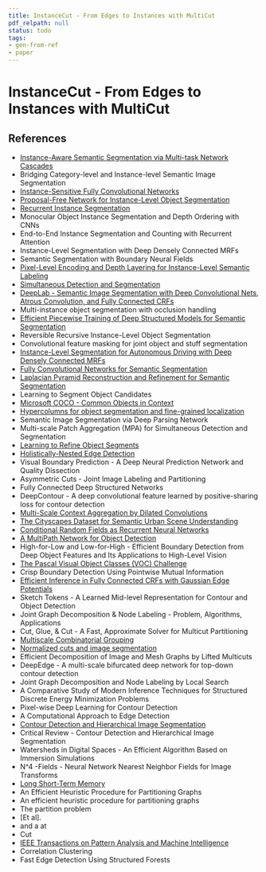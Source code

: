 ```yaml
---
title: InstanceCut - From Edges to Instances with MultiCut
pdf_relpath: null
status: todo
tags:
- gen-from-ref
- paper
---
```


# InstanceCut - From Edges to Instances with MultiCut

## References

- [Instance-Aware Semantic Segmentation via Multi-task Network Cascades](./instance-aware-semantic-segmentation-via-multi-task-network-cascades.md)
- Bridging Category-level and Instance-level Semantic Image Segmentation
- [Instance-Sensitive Fully Convolutional Networks](./instance-sensitive-fully-convolutional-networks.md)
- [Proposal-Free Network for Instance-Level Object Segmentation](./proposal-free-network-for-instance-level-object-segmentation.md)
- [Recurrent Instance Segmentation](./recurrent-instance-segmentation.md)
- Monocular Object Instance Segmentation and Depth Ordering with CNNs
- End-to-End Instance Segmentation and Counting with Recurrent Attention
- Instance-Level Segmentation with Deep Densely Connected MRFs
- Semantic Segmentation with Boundary Neural Fields
- [Pixel-Level Encoding and Depth Layering for Instance-Level Semantic Labeling](./pixel-level-encoding-and-depth-layering-for-instance-level-semantic-labeling.md)
- [Simultaneous Detection and Segmentation](./simultaneous-detection-and-segmentation.md)
- [DeepLab - Semantic Image Segmentation with Deep Convolutional Nets, Atrous Convolution, and Fully Connected CRFs](./deeplab-semantic-image-segmentation-with-deep-convolutional-nets-atrous-convolution-and-fully-connected-crfs.md)
- Multi-instance object segmentation with occlusion handling
- [Efficient Piecewise Training of Deep Structured Models for Semantic Segmentation](./efficient-piecewise-training-of-deep-structured-models-for-semantic-segmentation.md)
- Reversible Recursive Instance-Level Object Segmentation
- Convolutional feature masking for joint object and stuff segmentation
- [Instance-Level Segmentation for Autonomous Driving with Deep Densely Connected MRFs](./instance-level-segmentation-for-autonomous-driving-with-deep-densely-connected-mrfs.md)
- [Fully Convolutional Networks for Semantic Segmentation](./fully-convolutional-networks-for-semantic-segmentation.md)
- [Laplacian Pyramid Reconstruction and Refinement for Semantic Segmentation](./laplacian-pyramid-reconstruction-and-refinement-for-semantic-segmentation.md)
- Learning to Segment Object Candidates
- [Microsoft COCO - Common Objects in Context](./microsoft-coco-common-objects-in-context.md)
- [Hypercolumns for object segmentation and fine-grained localization](./hypercolumns-for-object-segmentation-and-fine-grained-localization.md)
- Semantic Image Segmentation via Deep Parsing Network
- Multi-scale Patch Aggregation (MPA) for Simultaneous Detection and Segmentation
- [Learning to Refine Object Segments](./learning-to-refine-object-segments.md)
- [Holistically-Nested Edge Detection](./holistically-nested-edge-detection.md)
- Visual Boundary Prediction - A Deep Neural Prediction Network and Quality Dissection
- Asymmetric Cuts - Joint Image Labeling and Partitioning
- Fully Connected Deep Structured Networks
- DeepContour - A deep convolutional feature learned by positive-sharing loss for contour detection
- [Multi-Scale Context Aggregation by Dilated Convolutions](./multi-scale-context-aggregation-by-dilated-convolutions.md)
- [The Cityscapes Dataset for Semantic Urban Scene Understanding](./the-cityscapes-dataset-for-semantic-urban-scene-understanding.md)
- [Conditional Random Fields as Recurrent Neural Networks](./conditional-random-fields-as-recurrent-neural-networks.md)
- [A MultiPath Network for Object Detection](./a-multipath-network-for-object-detection.md)
- High-for-Low and Low-for-High - Efficient Boundary Detection from Deep Object Features and Its Applications to High-Level Vision
- [The Pascal Visual Object Classes (VOC) Challenge](./the-pascal-visual-object-classes-voc-challenge.md)
- Crisp Boundary Detection Using Pointwise Mutual Information
- [Efficient Inference in Fully Connected CRFs with Gaussian Edge Potentials](./efficient-inference-in-fully-connected-crfs-with-gaussian-edge-potentials.md)
- Sketch Tokens - A Learned Mid-level Representation for Contour and Object Detection
- Joint Graph Decomposition & Node Labeling - Problem, Algorithms, Applications
- Cut, Glue, &amp; Cut - A Fast, Approximate Solver for Multicut Partitioning
- [Multiscale Combinatorial Grouping](./multiscale-combinatorial-grouping.md)
- [Normalized cuts and image segmentation](./normalized-cuts-and-image-segmentation.md)
- Efficient Decomposition of Image and Mesh Graphs by Lifted Multicuts
- DeepEdge - A multi-scale bifurcated deep network for top-down contour detection
- Joint Graph Decomposition and Node Labeling by Local Search
- A Comparative Study of Modern Inference Techniques for Structured Discrete Energy Minimization Problems
- Pixel-wise Deep Learning for Contour Detection
- A Computational Approach to Edge Detection
- [Contour Detection and Hierarchical Image Segmentation](./contour-detection-and-hierarchical-image-segmentation.md)
- Critical Review - Contour Detection and Hierarchical Image Segmentation
- Watersheds in Digital Spaces - An Efficient Algorithm Based on Immersion Simulations
- N^4 -Fields - Neural Network Nearest Neighbor Fields for Image Transforms
- [Long Short-Term Memory](./long-short-term-memory.md)
- An Efficient Heuristic Procedure for Partitioning Graphs
- An efficient heuristic procedure for partitioning graphs
- The partition problem
- [Et al].
- and a at
- Cut
- [IEEE Transactions on Pattern Analysis and Machine Intelligence](./ieee-transactions-on-pattern-analysis-and-machine-intelligence.md)
- Correlation Clustering
- Fast Edge Detection Using Structured Forests
